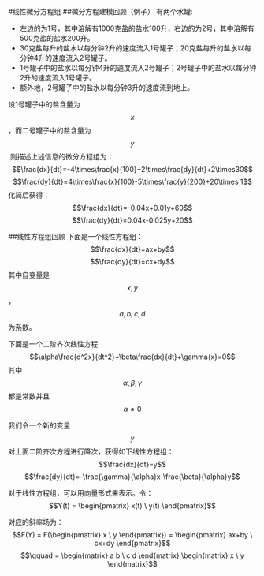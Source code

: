 #线性微分方程组 
##微分方程建模回顾（例子）
有两个水罐:
* 左边的为1号，其中溶解有1000克盐的盐水100升，右边的为2号，其中溶解有500克盐的盐水200升。   
* 30克盐每升的盐水以每分钟2升的速度流入1号罐子；20克盐每升的盐水以每分钟4升的速度流入2号罐子。
* 1号罐子中的盐水以每分钟4升的速度流入2号罐子；2号罐子中的盐水以每分钟2升的速度流入1号罐子。
* 额外地，2号罐子中的盐水以每分钟3升的速度流到地上。
 
设1号罐子中的盐含量为$$x$$，而二号罐子中的盐含量为$$y$$,则描述上述信息的微分方程组为：
$$\frac{dx}{dt}=-4\times\frac{x}{100}+2\times\frac{dy}{dt}+2\times30$$
$$\frac{dy}{dt}=4\times\frac{x}{100}-5\times\frac{y}{200}+20\times 1$$
化简后获得：
$$\frac{dx}{dt}=-0.04x+0.01y+60$$
$$\frac{dy}{dt}=0.04x-0.025y+20$$

##线性方程组回顾
下面是一个线性方程组：
$$\frac{dx}{dt}=ax+by$$
$$\frac{dy}{dt}=cx+dy$$
其中自变量是$$x,y$$，$$a,b,c,d$$为系数。  

下面是一个二阶齐次线性方程
$$\alpha\frac{d^2x}{dt^2}+\beta\frac{dx}{dt}+\gamma{x}=0$$
其中$$\alpha,\beta,\gamma$$都是常数并且$$\alpha\neq{0}$$

我们令一个新的变量$$y$$对上面二阶齐次方程进行降次，获得如下线性方程组：
$$\frac{dx}{dt}=y$$
$$\frac{dy}{dt}=-\frac{\gamma}{\alpha}x-\frac{\beta}{\alpha}y$$ 

对于线性方程组，可以用向量形式来表示。令：
$$Y(t) = \begin{pmatrix} x(t) \ y(t) \end{pmatrix}$$  

对应的斜率场为：
$$F(Y) = F(\begin{pmatrix} x \ y \end{pmatrix}) = \begin{pmatrix} ax+by \ cx+dy \end{pmatrix}$$
$$\qquad = \begin{matrix} a b \ c d \end{matrix} \begin{matrix} x \ y \end{matrix}$$




